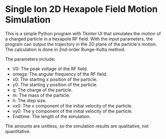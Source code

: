 # Single Ion 2D Hexapole Field Motion Simulation

This is a simple Python program with Tkinter UI that simulates the motion of a charged particle in a hexapole RF field. With the input parameters, the program can output the trajectory in the 2D plane of the particle's motion. The calculation is done in 2nd-order Runge-Kutta method.

The parameters include:

- V0: The peak voltage of the RF field.
- omega: The angular frequency of the RF field.
- x0: The starting x position of the particle.
- y0: The starting y position of the particle.
- q: The charge of the particle.
- m: The mass of the particle.
- h: The step size.
- vx0: The x component of the initial velocity of the particle.
- vy0: The y component of the initial velocity of the particle.
- Endtime: The length of the simulation.

The amounts are unitless, so the simulation results are qualitative, not quantitative.
